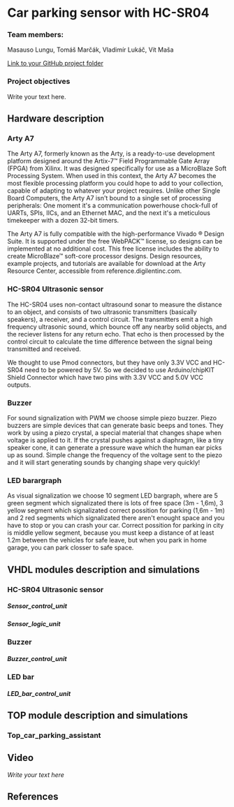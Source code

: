# Car parking sensor with HC-SR04

### Team members:
Masauso Lungu,
Tomáš Marčák,
Vladimír Lukáč,
Vít Maša 

[Link to your GitHub project folder]( http://github.com/xxx)

### Project objectives

Write your text here.


## Hardware description

### Arty A7
The Arty A7, formerly known as the Arty, is a ready-to-use development platform designed around the Artix-7™ Field Programmable Gate Array (FPGA) from Xilinx. It was designed specifically for use as a MicroBlaze Soft Processing System. When used in this context, the Arty A7 becomes the most flexible processing platform you could hope to add to your collection, capable of adapting to whatever your project requires. Unlike other Single Board Computers, the Arty A7 isn't bound to a single set of processing peripherals: One moment it's a communication powerhouse chock-full of UARTs, SPIs, IICs, and an Ethernet MAC, and the next it's a meticulous timekeeper with a dozen 32-bit timers.

The Arty A7 is fully compatible with the high-performance Vivado ® Design Suite. It is supported under the free WebPACK™ license, so designs can be implemented at no additional cost. This free license includes the ability to create MicroBlaze™ soft-core processor designs. Design resources, example projects, and tutorials are available for download at the Arty Resource Center, accessible from reference.digilentinc.com.

### HC-SR04 Ultrasonic sensor
The HC-SR04 uses non-contact ultrasound sonar to measure the distance to an object, and consists of two ultrasonic transmitters (basically speakers), a receiver, and a control circuit. The transmitters emit a high frequency ultrasonic sound, which bounce off any nearby solid objects, and the reciever listens for any return echo. That echo is then processed by the control circuit to calculate the time difference between the signal being transmitted and received. 

We thought to use Pmod connectors, but they have only 3.3V VCC and HC-SR04 need to be powered by 5V. So we decided to use Arduino/chipKIT Shield Connector which have two pins with 3.3V VCC and 5.0V VCC outputs.

### Buzzer
For sound signalization with PWM we choose simple piezo buzzer. Piezo buzzers are simple devices that can generate basic beeps and tones.  They work by using a piezo crystal, a special material that changes shape when voltage is applied to it.  If the crystal pushes against a diaphragm, like a tiny speaker cone, it can generate a pressure wave which the human ear picks up as sound.  Simple change the frequency of the voltage sent to the piezo and it will start generating sounds by changing shape very quickly!

### LED barargraph
As visual signalization we choose 10 segment LED bargraph, where are 5 green segment which signalizated there is lots of free space (3m - 1,6m), 3 yellow segment which signalizated correct possition for parking (1,6m - 1m) and 2 red segments which signalizated there aren't enought space and you have to stop or you can crash your car. Correct possition for parking in city is middle yellow segment, because you must keep a distance of at least 1.2m between the vehicles for safe leave, but when you park in home garage, you can park closser to safe space.


## VHDL modules description and simulations

### HC-SR04 Ultrasonic sensor
##### Sensor_control_unit
##### Sensor_logic_unit
### Buzzer
##### Buzzer_control_unit
### LED bar
##### LED_bar_control_unit

## TOP module description and simulations

### Top_car_parking_assistant


## Video

*Write your text here*


## References
